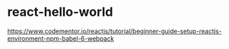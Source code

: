 # react-hello-world
https://www.codementor.io/reactjs/tutorial/beginner-guide-setup-reactjs-environment-npm-babel-6-webpack
